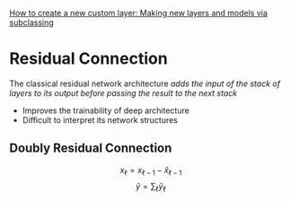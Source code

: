 [How to create a new custom layer: Making new layers and models via subclassing](https://www.tensorflow.org/guide/keras/making_new_layers_and_models_via_subclassing)

# Residual Connection
The classical residual network architecture *adds the input of the stack of layers to its output before passing the result to the next stack*
- Improves the trainability of deep architecture
- Difficult to interpret its network structures

## Doubly Residual Connection
$$x_{\ell}=x_{\ell-1}-\hat{x}_{\ell-1}$$
$$ \hat{y}=\sum_{\ell}\hat{y}_{\ell}$$
